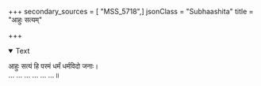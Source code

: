 +++
secondary_sources = [ "MSS_5718",]
jsonClass = "Subhaashita"
title = "आहुः सत्यम्"

+++

<details open><summary>Text</summary>

आहुः सत्यं हि परमं धर्मं धर्मविदो जनाः।  
... ... ... ... ... ...॥
</details>
